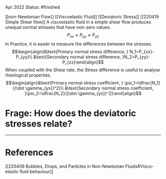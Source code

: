Apr 2022
Status: #finished 

 [[non-Newtonian Flow]] [[Viscoelastic Fluid]] [[Deviatoric Stress]] [[220419 Simple Shear flow]]
A viscoelastic fluid in a simple shear flow produces unequal normal stresses that have non-zero values. $$P_{xx}\ne P_{yy} \ne P_{zz}$$
In Practice, it is easier to measure the differences between the stresses. 
$$\begin{align}&\text{Primary normal stress difference, } N_1=P_{xx}-P_{yy}\\ &\text{Secondary normal stress difference, }N_2=P_{yy}-P_{zz}\end{align}$$
When coupled with the Shear rate, the Stress difference is useful to analyse rheological properties. 
$$\begin{align}&\text{Primary normal stress coefficient, } \psi_1=\dfrac{N_1}{(\dot \gamma_{yx})^2}\\ &\text{Secondary normal stress coefficient, }\psi_2=\dfrac{N_2}{(\dot \gamma_{yx})^2}\end{align}$$
# Frage: How does the deviatoric stresses relate? 


---
# References
[[220408 Bubbles, Drops, and Particles in Non-Newtonian Fluids#Visco-elastic fluid behaviour]]